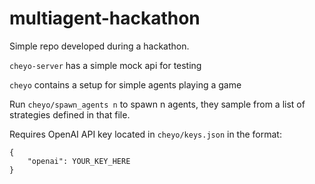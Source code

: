 # multiagent-hackathon
Simple repo developed during a hackathon.

`cheyo-server` has a simple mock api for testing

`cheyo` contains a setup for simple agents playing a game

Run `cheyo/spawn_agents n` to spawn n agents, they sample from a list of strategies defined in that file.

Requires OpenAI API key located in `cheyo/keys.json` in the format:

```
{
    "openai": YOUR_KEY_HERE
}
```
